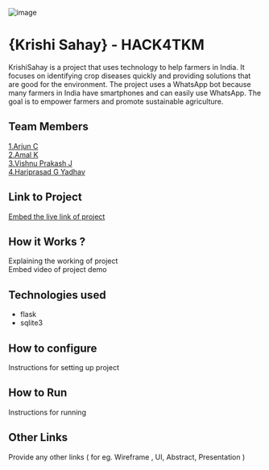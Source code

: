 ![image](HACK4TKM.jpeg)

# {Krishi Sahay} - HACK4TKM

KrishiSahay is a project that uses technology to help farmers in India. It focuses on identifying crop diseases quickly and providing solutions that are good for the environment. The project uses a WhatsApp bot because many farmers in India have smartphones and can easily use WhatsApp. The goal is to empower farmers and promote sustainable agriculture.

## Team Members

[1.Arjun C](H4K3R13)  
[2.Amal K](amalkanhangad)  
[3.Vishnu Prakash J](vishnuprakash-777)  
[4.Hariprasad G Yadhav](HARI-G-YADHAV)

## Link to Project

[Embed the live link of project](live_link)

## How it Works ?

Explaining the working of project  
Embed video of project demo

## Technologies used

- flask
- sqlite3

## How to configure

Instructions for setting up project

## How to Run

Instructions for running

## Other Links

Provide any other links ( for eg. Wireframe , UI, Abstract, Presentation )
